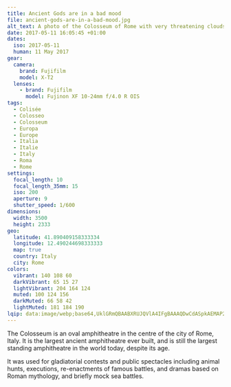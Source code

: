 ```yaml
---
title: Ancient Gods are in a bad mood
file: ancient-gods-are-in-a-bad-mood.jpg
alt_text: A photo of the Colosseum of Rome with very threatening clouds
date: 2017-05-11 16:05:45 +01:00
dates:
  iso: 2017-05-11
  human: 11 May 2017
gear:
  camera:
    brand: Fujifilm
    model: X-T2
  lenses:
    - brand: Fujifilm
      model: Fujinon XF 10-24mm f/4.0 R OIS
tags:
  - Colisée
  - Colosseo
  - Colosseum
  - Europa
  - Europe
  - Italia
  - Italie
  - Italy
  - Roma
  - Rome
settings:
  focal_length: 10
  focal_length_35mm: 15
  iso: 200
  aperture: 9
  shutter_speed: 1/600
dimensions:
  width: 3500
  height: 2333
geo:
  latitude: 41.890409158333334
  longitude: 12.490244698333333
  map: true
  country: Italy
  city: Rome
colors:
  vibrant: 140 108 60
  darkVibrant: 65 15 27
  lightVibrant: 204 164 124
  muted: 100 124 156
  darkMuted: 66 58 42
  lightMuted: 181 184 190
lqip: data:image/webp;base64,UklGRmQBAABXRUJQVlA4IFgBAAAQDwCdASpkAEMAP2GcwFi5LCelNtXMAyAsCWcA0nbZaXZgTW/Fp9/+WY6CiNmdxAroaFFwTTHoeywMa6lDAWIHpDeVHvIU4ng7Tc2Ri2MnaYDGB5qthg+XCSODY+XXB4WS8/QgiWmZ5ZOfd9nznOxSjaCOCuUX3OtqgN1B6/8XQAwA/r8fvvW0XrPIbQ+tT+U9Ib3U7buFEOEAY39MFpTi4yl0lrU19wvDBjv3fw9abo0ao5dUZ9/qVBuXEc6ys0XqF/zbbza0cyA9rH5fc8QiXeGYfg8Sb+8jWM9JaL+5XikuPaik/95+dhwttqwP/FtjgFfb7bKYliCFLCjVOUhbhKsS71LfjT8XZeRJPOYOO42aG36U8mV4ntAXCy7tlXJTlKTD0LUGEqDuPDa61QJjI59e6WkU1IooXllYOGd38FjS+eFOLZHdOfI8uKOXQgVhHhCqjEAAAA==
---
```


The Colosseum is an oval amphitheatre in the centre of the city of Rome, Italy. It is the largest ancient amphitheatre ever built, and is still the largest standing amphitheatre in the world today, despite its age.

It was used for gladiatorial contests and public spectacles including animal hunts, executions, re-enactments of famous battles, and dramas based on Roman mythology, and briefly mock sea battles.
